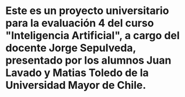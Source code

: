 # Este es un proyecto universitario para la evaluación 4 del curso "Inteligencia Artificial", a cargo del docente Jorge Sepulveda, presentado por los alumnos Juan Lavado y Matias Toledo de la Universidad Mayor de Chile.

